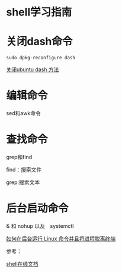 # shell学习指南


# 关闭dash命令

```
sudo dpkg-reconfigure dash
```

[关闭ubuntu dash 方法](https://www.cnblogs.com/hei-hei-hei/p/10475317.html)


# 编辑命令

sed和awk命令

# 查找命令

grep和find

find：搜索文件

grep:搜索文本

# 后台启动命令

& 和 nohup 以及　systemctl

[如何在后台运行 Linux 命令并且将进程脱离终端](https://linux.cn/article-7918-1.html)


参考：

[shell在线文档](http://manual.51yip.com/shell/)


